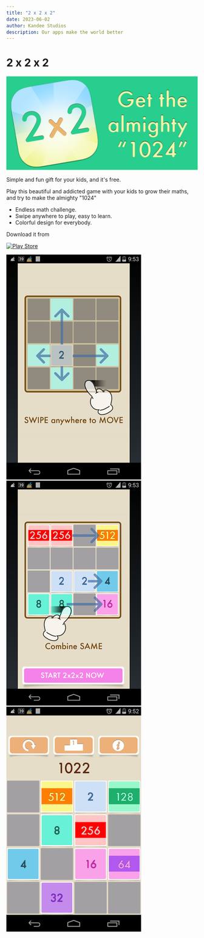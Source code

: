 ```yaml
---
title: "2 x 2 x 2"
date: 2023-06-02
author: Kandee Studios
description: Our apps make the world better
---
```


# 2 x 2 x 2

![Banner](/docs/assets/2x2x2/feature_ad.png)

Simple and fun gift for your kids, and it's free.

Play this beautiful and addicted game with your kids to grow their maths, and try to make the almighty "1024"

- Endless math challenge.
- Swipe anywhere to play, easy to learn.
- Colorful design for everybody.

Download it from

[![Play Store](https://img.shields.io/badge/Google_Play-414141?style=for-the-badge&logo=google-play&logoColor=white)](https://play.google.com/store/apps/details?id=com.kandee.TwoMegaBits)

![Screenshot1](/docs/assets/2x2x2/screenshot_1.png) ![Screenshot2](/docs/assets/2x2x2/screenshot_2.png) ![Screenshot3](/docs/assets/2x2x2/screenshot_3.png)
